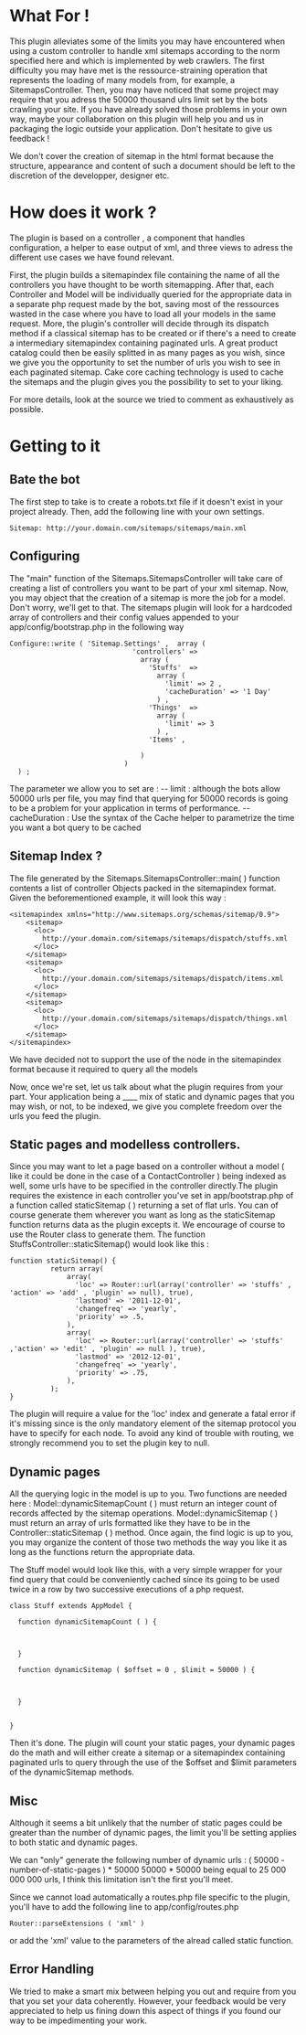 # What For !

This plugin alleviates some of the limits you may have encountered when using a custom controller to handle xml sitemaps according to the
norm specified here and which is implemented by web crawlers.
The first difficulty you may have met is the ressource-straining operation that represents the loading of many models from, for example, a SitemapsController.
Then, you may have noticed that some project may require that you adress the 50000 thousand ulrs limit set by the bots crawling your site. If you
have already solved those problems in your own way, maybe your collaboration on this plugin will help you and us in packaging the logic outside your application. Don't hesitate
to give us feedback !


We don't cover the creation of sitemap in the html format because the structure, appearance and content of such a document should be left to
the discretion of the developper, designer etc.

# How does it work ?

The plugin is based on a controller , a component that handles configuration, a helper to ease output of xml, and three views to adress the
different use cases we have found relevant.

First, the plugin builds a sitemapindex file containing the name of all the controllers you have thought to be worth sitemapping. After that,
each Controller and Model will be individually queried for the appropriate data in a separate php request made by the bot, saving most of
the ressources wasted in the case where you have to load all your models in the same request. More, the plugin's controller will decide through
its dispatch method if a classical sitemap has to be created or if there's a need to create a intermediary sitemapindex containing paginated urls. A great product catalog could
then be easily splitted in as many pages as you wish, since we give you the opportunity to set the number of urls you wish to see in each paginated
sitemap. Cake core caching technology is used to cache the sitemaps and the plugin gives you the possibility to set to your liking.

For more details, look at the source we tried to comment as exhaustively as possible.

# Getting to it

## Bate the bot
The first step to take is to create a robots.txt file if it doesn't exist in your project already. Then, add the following line
with your own settings.

    Sitemap: http://your.domain.com/sitemaps/sitemaps/main.xml


## Configuring 
The "main" function of the Sitemaps.SitemapsController will take care of creating a list of controllers you want to be part of your xml
sitemap. Now, you may object that the creation of a sitemap is more the job for a model. Don't worry, we'll get to that. The sitemaps
plugin will look for a hardcoded array of controllers and their config values appended to your app/config/bootstrap.php in the following way

    Configure::write ( 'Sitemap.Settings' ,  array (
                                  'controllers' =>
                                    array (
                                      'Stuffs'  =>
                                        array (
                                          'limit' => 2 ,
                                          'cacheDuration' => '1 Day'
                                        ) ,
                                      'Things'  =>
                                        array (
                                          'limit' => 3
                                        ) ,
                                      'Items' ,
                                      
                                    )
                                )
      ) ;

The parameter we allow you to set are :
  -- limit : although the bots allow 50000 urls per file, you may find that querying for 50000 records is going to be a problem for your
  application in terms of performance.
  -- cacheDuration : Use the syntax of the Cache helper to parametrize the time you want a bot query to be cached
  
## Sitemap Index ?  
  
The file generated by the Sitemaps.SitemapsController::main( ) function contents a list of controller Objects packed in the sitemapindex
format. Given the beforementioned example, it will look this way :

    <sitemapindex xmlns="http://www.sitemaps.org/schemas/sitemap/0.9">
        <sitemap>
          <loc>
            http://your.domain.com/sitemaps/sitemaps/dispatch/stuffs.xml
          </loc>
        </sitemap>
        <sitemap>
          <loc>
            http://your.domain.com/sitemaps/sitemaps/dispatch/items.xml
          </loc>
        </sitemap>
        <sitemap>
          <loc>
            http://your.domain.com/sitemaps/sitemaps/dispatch/things.xml
          </loc>
        </sitemap>
    </sitemapindex>  
 
We have decided not to support the use of the <lastmod> node in the sitemapindex format because it required to query all the models 
    
  
Now, once we're set, let us talk about what the plugin requires from your part. Your application being a ____ mix of static and dynamic pages
that you may wish, or not, to be indexed, we give you complete freedom over the urls you feed the plugin.

## Static pages and modelless controllers.

Since you may want to let a page based on a controller without a model ( like it could be done in the case of a ContactController ) being indexed as well, some urls have to
be specified in the controller directly.The plugin requires the existence in each controller you've set in app/bootstrap.php of a function called
staticSitemap (  ) returning a set of flat urls. You can of course generate them wherever you want as long as the staticSitemap function returns
data as the plugin excepts it. We encourage of course to use the Router class to generate them. The function StuffsController::staticSitemap() would
look like this :

    function staticSitemap() {
              return array(
                  array(
                    'loc' => Router::url(array('controller' => 'stuffs' , 'action' => 'add' , 'plugin' => null), true),
                    'lastmod' => '2011-12-01',
                    'changefreq' => 'yearly',
                    'priority' => .5,
                  ),
                  array(
                    'loc' => Router::url(array('controller' => 'stuffs' ,'action' => 'edit' , 'plugin' => null ), true),
                    'lastmod' => '2012-12-01',
                    'changefreq' => 'yearly',
                    'priority' => .75,
                  ),
              );
    }

The plugin will require a value for the 'loc' index and generate a fatal error if it's missing since <loc>is the only mandatory element of the sitemap protocol you have
to specify for each <url> node. To avoid any kind of trouble with routing, we strongly recommend you to set the plugin key to null.

## Dynamic pages
  
All the querying logic in the model is up to you. Two functions are needed here :
  Model::dynamicSitemapCount ( ) must return an integer count of records affected by the sitemap operations.
  Model::dynamicSitemap ( ) must return an array of urls formatted like they have to be in the Controller::staticSitemap ( ) method. Once
  again, the find logic is up to you, you may organize the content of those two methods the way you like it as long as the functions
  return the appropriate data. 

The Stuff model would look like this, with a very simple wrapper for your find query that could be conveniently cached since its going
to be used twice in a row by two successive executions of a php request.


    class Stuff extends AppModel {

      function dynamicSitemapCount ( ) {
  
    
  
      }

      function dynamicSitemap ( $offset = 0 , $limit = 50000 ) {
  
   
  
      }
  
  
    }


Then it's done. The plugin will count your static pages, your dynamic pages do the math and will either create a sitemap or a sitemapindex containing
paginated urls to query through the use of the $offset and $limit parameters of the dynamicSitemap methods.

## Misc

Although it seems a bit unlikely that the number of static pages could be greater than the number of dynamic pages, the limit you'll be setting
applies to both static and dynamic pages.

We can "only" generate the following number of dynamic urls :
 ( 50000 - number-of-static-pages ) * 50000
50000 * 50000 being equal to 25 000 000 000 urls, I think this limitation isn't the first you'll meet.

Since we cannot load automatically a routes.php file specific to the plugin, you'll have to add the following line to app/config/routes.php

    Router::parseExtensions ( 'xml' )

or add the 'xml' value to the parameters of the alread called static function.



        


## Error Handling

We tried to make a smart mix between helping you out and require from you that you set your data coherently. However, your feedback would be
very appreciated to help us fining down this aspect of things if you found our way to be impedimenting your work.